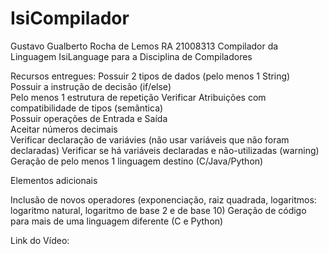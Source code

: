 # IsiCompilador
Gustavo Gualberto Rocha de Lemos RA 21008313
Compilador da Linguagem IsiLanguage para a Disciplina de Compiladores

Recursos entregues:
Possuir 2 tipos de dados (pelo menos 1 String) 	
Possuir a instrução de decisão (if/else)	
Pelo menos 1 estrutura de repetição	
Verificar Atribuições com compatibilidade de tipos (semântica) 	
Possuir operações de Entrada e Saída	
Aceitar números decimais 	
Verificar declaração de variávies (não usar variáveis que não foram declaradas)	
Verificar se há variáveis declaradas e não-utilizadas (warning)	
Geração de pelo menos 1 linguagem destino (C/Java/Python)

Elementos adicionais 

Inclusão de novos operadores (exponenciação, raiz quadrada, logaritmos: logaritmo natural, logaritmo de base 2 e de base 10)
Geração de código para mais de uma linguagem diferente (C e Python)

Link do Vídeo: 